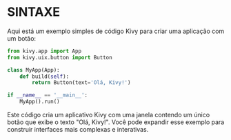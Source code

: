 # SINTAXE
Aqui está um exemplo simples de código Kivy para criar uma aplicação com um botão:

```python
from kivy.app import App
from kivy.uix.button import Button

class MyApp(App):
    def build(self):
        return Button(text='Olá, Kivy!')

if __name__ == '__main__':
    MyApp().run()
```

Este código cria um aplicativo Kivy com uma janela contendo um único botão que exibe o texto "Olá, Kivy!". Você pode expandir esse exemplo para construir interfaces mais complexas e interativas. 

